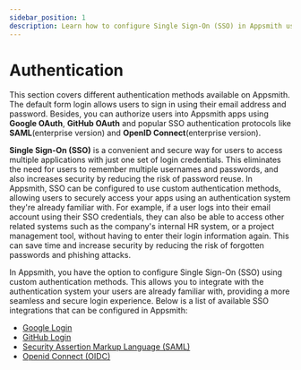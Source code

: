 ```yaml
---
sidebar_position: 1
description: Learn how to configure Single Sign-On (SSO) in Appsmith using custom authentication methods. Improve security and user experience by integrating with the authentication system your users already trust. See the list of available SSO integrations to choose from."
---
```

# Authentication

This section covers different authentication methods available on Appsmith. The default form login allows users to sign in using their email address and password. Besides, you can authorize users into Appsmith apps using **Google OAuth**, **GitHub OAuth** and popular SSO authentication protocols like **SAML**(enterprise version) and **OpenID Connect**(enterprise version).

**Single Sign-On (SSO)** is a convenient and secure way for users to access multiple applications with just one set of login credentials. This eliminates the need for users to remember multiple usernames and passwords, and also increases security by reducing the risk of password reuse. In Appsmith, SSO can be configured to use custom authentication methods, allowing users to securely access your apps using an authentication system they're already familiar with. For example, if a user logs into their email account using their SSO credentials, they can also be able to access other related systems such as the company's internal HR system, or a project management tool, without having to enter their login information again. This can save time and increase security by reducing the risk of forgotten passwords and phishing attacks.

In Appsmith, you have the option to configure Single Sign-On (SSO) using custom authentication methods. This allows you to integrate with the authentication system your users are already familiar with, providing a more seamless and secure login experience. Below is a list of available SSO integrations that can be configured in Appsmith:


* [Google Login](/getting-started/setup/instance-configuration/authentication/google-login)
* [GitHub Login](/getting-started/setup/instance-configuration/authentication/github-login)
* [Security Assertion Markup Language (SAML)](/getting-started/setup/instance-configuration/authentication/security-assertion-markup-language-saml)
* [Openid Connect (OIDC)](/getting-started/setup/instance-configuration/authentication/openid-connect-oidc)
